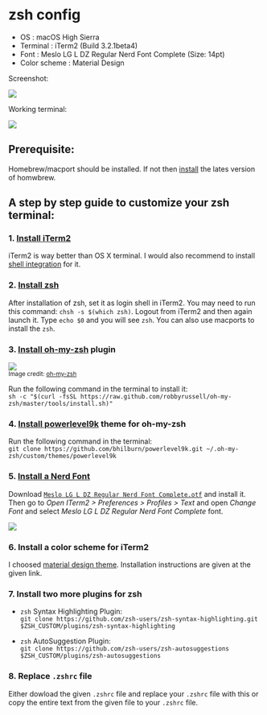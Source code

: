 # zsh config
+ OS           : macOS High Sierra
+ Terminal     : iTerm2 (Build 3.2.1beta4)
+ Font         : Meslo LG L DZ Regular Nerd Font Complete (Size: 14pt)
+ Color scheme : Material Design

Screenshot:

![](https://github.com/haccks/zsh-config/blob/master/images/final.png?raw=true)

Working terminal:

![](https://github.com/haccks/zsh-config/blob/master/images/final.gif?raw=true)

## Prerequisite:
Homebrew/macport should be installed. If not then [install](https://www.howtogeek.com/211541/homebrew-for-os-x-easily-installs-desktop-apps-and-terminal-utilities/) the lates version of homwbrew.

## A step by step guide to customize your zsh terminal:

### 1. [Install iTerm2](https://www.iterm2.com/)

iTerm2 is way better than OS X terminal. I would also recommend to install [shell integration](https://www.iterm2.com/documentation-shell-integration.html) for it.

### 2. [Install zsh](https://rick.cogley.info/post/use-homebrew-zsh-instead-of-the-osx-default/)

After installation of zsh, set it as login shell in iTerm2. You may need to run this command: `chsh -s $(which zsh)`. Logout from iTerm2 and then again launch it.
Type `echo $0` and you will see `zsh`. You can also use macports to install the `zsh`.

### 3. [Install oh-my-zsh](https://ohmyz.sh/) plugin

![](https://camo.githubusercontent.com/5c385f15f3eaedb72cfcfbbaf75355b700ac0757/68747470733a2f2f73332e616d617a6f6e6177732e636f6d2f6f686d797a73682f6f682d6d792d7a73682d6c6f676f2e706e67)  
<sub>Image credit: [oh-my-zsh](https://ohmyz.sh/)</sub>

Run the following command in the terminal to install it:  
`sh -c "$(curl -fsSL https://raw.github.com/robbyrussell/oh-my-zsh/master/tools/install.sh)"`

### 4. [Install powerlevel9k](https://github.com/bhilburn/powerlevel9k) theme for oh-my-zsh

Run the following command in the terminal:  
`git clone https://github.com/bhilburn/powerlevel9k.git ~/.oh-my-zsh/custom/themes/powerlevel9k`

### 5. [Install a Nerd Font](https://github.com/ryanoasis/nerd-fonts)

Download [`Meslo LG L DZ Regular Nerd Font Complete.otf`](https://github.com/ryanoasis/nerd-fonts/blob/master/patched-fonts/Meslo/L-DZ/complete/Meslo%20LG%20L%20DZ%20Regular%20Nerd%20Font%20Complete.otf) and install it. Then go to *Open ITerm2 > Preferences > Profiles > Text* and open *Change Font* 
and select *Meslo LG L DZ Regular Nerd Font Complete* font.

![](https://github.com/haccks/zsh-config/blob/master/images/font.png)

### 6. Install a color scheme for iTerm2 

I choosed [material design theme](https://github.com/MartinSeeler/iterm2-material-design). Installation instructions are given at the given link.

### 7. Install two more plugins for zsh

+ `zsh` Syntax Highlighting Plugin:   
    `git clone https://github.com/zsh-users/zsh-syntax-highlighting.git $ZSH_CUSTOM/plugins/zsh-syntax-highlighting`

+ `zsh` AutoSuggestion Plugin:  
	`git clone https://github.com/zsh-users/zsh-autosuggestions $ZSH_CUSTOM/plugins/zsh-autosuggestions`

### 8. Replace `.zshrc` file 

Either dowload the given `.zshrc` file and replace your `.zshrc` file with this or copy the entire text from the given file to your `.zshrc` file.







